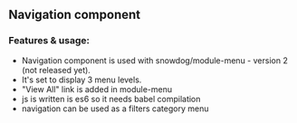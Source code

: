 ## Navigation component

### Features & usage:
 - Navigation component is used with snowdog/module-menu - version 2 (not released yet).
 - It's set to display 3 menu levels.
 - "View All" link is added in module-menu
 - js is written is es6 so it needs babel compilation
 - navigation can be used as a filters category menu
 
